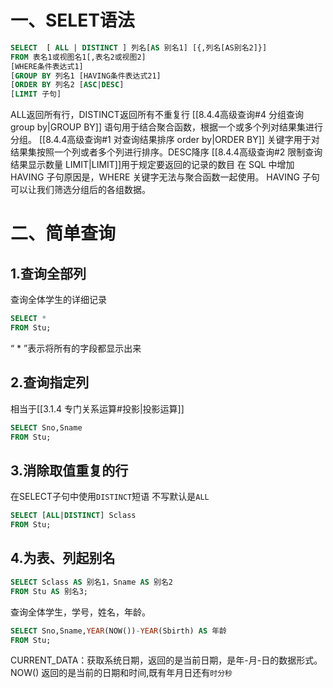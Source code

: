 # 一、SELET语法
```sql
SELECT  [ ALL | DISTINCT ] 列名[AS 别名1] [{,列名[AS别名2]}]
FROM 表名1或视图名1[,表名2或视图2]
[WHERE条件表达式1]
[GROUP BY 列名1 [HAVING条件表达式21]
[ORDER BY 列名2 [ASC|DESC]
[LIMIT 子句]
```
ALL返回所有行，DISTINCT返回所有不重复行
[[8.4.4高级查询#4 分组查询 group by|GROUP BY]] 语句用于结合聚合函数，根据一个或多个列对结果集进行分组。
[[8.4.4高级查询#1 对查询结果排序 order by|ORDER BY]] 关键字用于对结果集按照一个列或者多个列进行排序。DESC降序
[[8.4.4高级查询#2 限制查询结果显示数量 LIMIT|LIMIT]]用于规定要返回的记录的数目
在 SQL 中增加 HAVING 子句原因是，WHERE 关键字无法与聚合函数一起使用。
HAVING 子句可以让我们筛选分组后的各组数据。


# 二、简单查询
## 1.查询全部列
查询全体学生的详细记录
```sql
SELECT *
FROM Stu;
```
“ * ”表示将所有的字段都显示出来

## 2.查询指定列
相当于[[3.1.4 专门关系运算#投影|投影运算]] 
```sql
SELECT Sno,Sname
FROM Stu;
```

## 3.消除取值重复的行
在SELECT子句中使用`DISTINCT`短语
不写默认是`ALL`
```sql
SELECT [ALL|DISTINCT] Sclass
FROM Stu;
```

## 4.为表、列起别名
```sql
SELECT Sclass AS 别名1，Sname AS 别名2
FROM Stu AS 别名3;
```

查询全体学生，学号，姓名，年龄。
```sql
SELECT Sno,Sname,YEAR(NOW())-YEAR(Sbirth) AS 年龄
FROM Stu;
```
CURRENT_DATA：获取系统日期，返回的是当前日期，是年-月-日的数据形式。
NOW() 返回的是当前的日期和时间,既有年月日还有`时分秒`